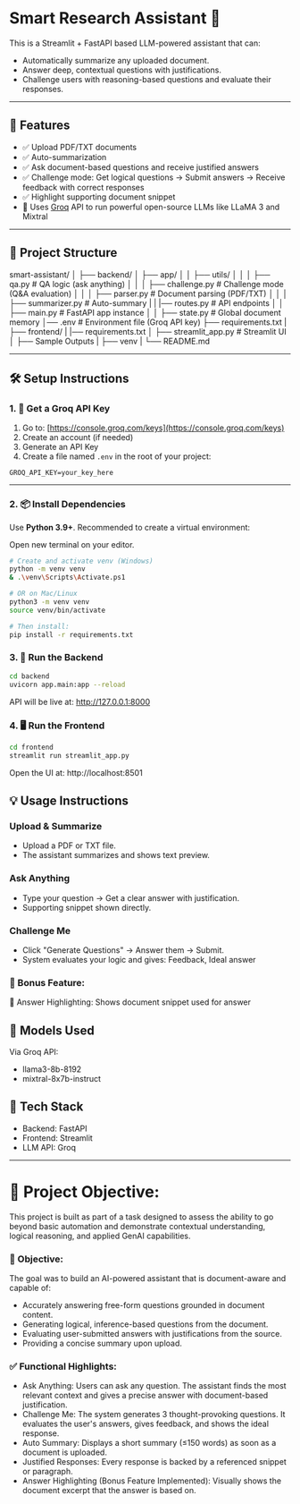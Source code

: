 # Smart Research Assistant 📄
This is a Streamlit + FastAPI based LLM-powered assistant that can:

* Automatically summarize any uploaded document.
* Answer deep, contextual questions with justifications.
* Challenge users with reasoning-based questions and evaluate their responses.

---
## 🔧 Features

- ✅ Upload PDF/TXT documents
- ✅ Auto-summarization
- ✅ Ask document-based questions and receive justified answers
- ✅ Challenge mode: Get logical questions → Submit answers → Receive feedback with correct responses
- ✅ Highlight supporting document snippet
- 🧠 Uses [Groq](https://groq.com/) API to run powerful open-source LLMs like LLaMA 3 and Mixtral

---

## 📁 Project Structure
smart-assistant/
│
├── backend/
│ ├── app/
│ │ ├── utils/
│ │ │ ├── qa.py # QA logic (ask anything)
│ │ │ ├── challenge.py # Challenge mode (Q&A evaluation)
│ │ │ ├── parser.py # Document parsing (PDF/TXT)
│ │ │ ├── summarizer.py # Auto-summary
| | |── routes.py # API endpoints
│ │ ├── main.py # FastAPI app instance
│ │ ├── state.py # Global document memory
│── .env # Environment file (Groq API key)
├── requirements.txt
|
├── frontend/
| |── requirements.txt
│ ├── streamlit_app.py # Streamlit UI
│
├── Sample Outputs
|
├── venv
|
└── README.md 


---

## 🛠️ Setup Instructions

### 1. 🔑 Get a Groq API Key

1. Go to: [https://console.groq.com/keys](https://console.groq.com/keys)
2. Create an account (if needed)
3. Generate an API Key
4. Create a file named `.env` in the root of your project:
```
GROQ_API_KEY=your_key_here
```


---

### 2. 📦 Install Dependencies

Use **Python 3.9+**. Recommended to create a virtual environment:

Open new terminal on your editor.

```bash
# Create and activate venv (Windows)
python -m venv venv
& .\venv\Scripts\Activate.ps1

# OR on Mac/Linux
python3 -m venv venv
source venv/bin/activate

# Then install:
pip install -r requirements.txt

```


### 3. 🚀 Run the Backend
```bash
cd backend
uvicorn app.main:app --reload
```
API will be live at: http://127.0.0.1:8000

### 4. 🖥️ Run the Frontend
```bash
cd frontend
streamlit run streamlit_app.py
```
Open the UI at: http://localhost:8501


## 💡 Usage Instructions
### Upload & Summarize
* Upload a PDF or TXT file.
* The assistant summarizes and shows text preview.

### Ask Anything
* Type your question → Get a clear answer with justification.
* Supporting snippet shown directly.

### Challenge Me
* Click "Generate Questions" → Answer them → Submit.
* System evaluates your logic and gives:
Feedback,
 Ideal answer

### 🌟 Bonus Feature:
📌 Answer Highlighting: Shows document snippet used for answer



## 🧪 Models Used
Via Groq API:

* llama3-8b-8192
* mixtral-8x7b-instruct

## 🧠 Tech Stack
* Backend: FastAPI
* Frontend: Streamlit
* LLM API: Groq

---
# 📌 Project Objective:
This project is built as part of a task designed to assess the ability to go beyond basic automation and demonstrate contextual understanding, logical reasoning, and applied GenAI capabilities.

### 🎯 Objective:
The goal was to build an AI-powered assistant that is document-aware and capable of:

* Accurately answering free-form questions grounded in document content.
* Generating logical, inference-based questions from the document.
* Evaluating user-submitted answers with justifications from the source.
* Providing a concise summary upon upload.

### ✅ Functional Highlights:
* Ask Anything: Users can ask any question. The assistant finds the most relevant context and gives a precise answer with document-based justification.
* Challenge Me: The system generates 3 thought-provoking questions. It evaluates the user's answers, gives feedback, and shows the ideal response.
* Auto Summary: Displays a short summary (≤150 words) as soon as a document is uploaded.
* Justified Responses: Every response is backed by a referenced snippet or paragraph.
* Answer Highlighting (Bonus Feature Implemented): Visually shows the document excerpt that the answer is based on.

